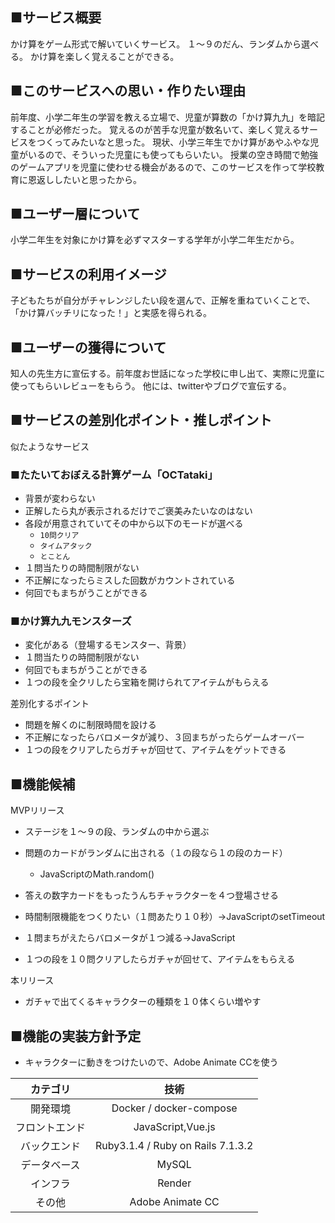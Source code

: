 ## ■サービス概要
かけ算をゲーム形式で解いていくサービス。
１〜９のだん、ランダムから選べる。
かけ算を楽しく覚えることができる。

## ■このサービスへの思い・作りたい理由
前年度、小学二年生の学習を教える立場で、児童が算数の「かけ算九九」を暗記することが必修だった。
覚えるのが苦手な児童が数名いて、楽しく覚えるサービスをつくってみたいなと思った。
現状、小学三年生でかけ算があやふやな児童がいるので、そういった児童にも使ってもらいたい。
授業の空き時間で勉強のゲームアプリを児童に使わせる機会があるので、このサービスを作って学校教育に恩返ししたいと思ったから。

## ■ユーザー層について
小学二年生を対象にかけ算を必ずマスターする学年が小学二年生だから。

## ■サービスの利用イメージ
子どもたちが自分がチャレンジしたい段を選んで、正解を重ねていくことで、「かけ算バッチリになった！」と実感を得られる。

## ■ユーザーの獲得について
知人の先生方に宣伝する。前年度お世話になった学校に申し出て、実際に児童に使ってもらいレビューをもらう。
他には、twitterやブログで宣伝する。

## ■サービスの差別化ポイント・推しポイント
似たようなサービス

### ■たたいておぼえる計算ゲーム「OCTataki」
- 背景が変わらない
- 正解したら丸が表示されるだけでご褒美みたいなのはない
- 各段が用意されていてその中から以下のモードが選べる
  - `10問クリア`
  - `タイムアタック`
  - `とことん`
- １問当たりの時間制限がない
- 不正解になったらミスした回数がカウントされている
- 何回でもまちがうことができる


### ■かけ算九九モンスターズ
- 変化がある（登場するモンスター、背景）
- １問当たりの時間制限がない
- 何回でもまちがうことができる
- １つの段を全クリしたら宝箱を開けられてアイテムがもらえる

差別化するポイント

- 問題を解くのに制限時間を設ける
- 不正解になったらバロメータが減り、３回まちがったらゲームオーバー
- １つの段をクリアしたらガチャが回せて、アイテムをゲットできる

## ■機能候補
MVPリリース

- ステージを１〜９の段、ランダムの中から選ぶ
- 問題のカードがランダムに出される（１の段なら１の段のカード）
  - JavaScriptのMath.random()

- 答えの数字カードをもったうんちチャラクターを４つ登場させる
- 時間制限機能をつくりたい（１問あたり１０秒）→JavaScriptのsetTimeout
- １問まちがえたらバロメータが１つ減る→JavaScript
- １つの段を１０問クリアしたらガチャが回せて、アイテムをもらえる

本リリース

- ガチャで出てくるキャラクターの種類を１０体くらい増やす

## ■機能の実装方針予定
- キャラクターに動きをつけたいので、Adobe Animate CCを使う

| カテゴリ     | 技術     |
|:-------:|:-------:|
| 開発環境 | Docker / docker-compose |
| フロントエンド | JavaScript,Vue.js |
| バックエンド | Ruby3.1.4 / Ruby on Rails 7.1.3.2 |
| データベース | MySQL |
| インフラ | Render |
| その他 | Adobe Animate CC |


